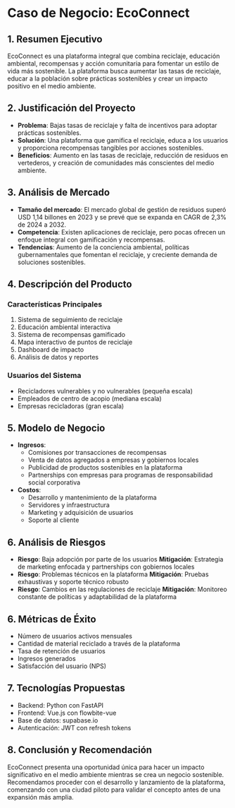 # Caso de Negocio: EcoConnect

## 1. Resumen Ejecutivo
EcoConnect es una plataforma integral que combina reciclaje, educación ambiental, recompensas y acción comunitaria para fomentar un estilo de vida más sostenible. La plataforma busca aumentar las tasas de reciclaje, educar a la población sobre prácticas sostenibles y crear un impacto positivo en el medio ambiente.

## 2. Justificación del Proyecto
- **Problema**: Bajas tasas de reciclaje y falta de incentivos para adoptar prácticas sostenibles.
- **Solución**: Una plataforma que gamifica el reciclaje, educa a los usuarios y proporciona recompensas tangibles por acciones sostenibles.
- **Beneficios**: Aumento en las tasas de reciclaje, reducción de residuos en vertederos, y creación de comunidades más conscientes del medio ambiente.

## 3. Análisis de Mercado
- **Tamaño del mercado**: El mercado global de gestión de residuos superó USD 1,14 billones en 2023 y se prevé que se expanda en CAGR de 2,3% de 2024 a 2032.
- **Competencia**: Existen aplicaciones de reciclaje, pero pocas ofrecen un enfoque integral con gamificación y recompensas.
- **Tendencias**: Aumento de la conciencia ambiental, políticas gubernamentales que fomentan el reciclaje, y creciente demanda de soluciones sostenibles.

## 4. Descripción del Producto
### Características Principales
1. Sistema de seguimiento de reciclaje
2. Educación ambiental interactiva
3. Sistema de recompensas gamificado
4. Mapa interactivo de puntos de reciclaje
5. Dashboard de impacto
6. Análisis de datos y reportes

### Usuarios del Sistema
- Recicladores vulnerables y no vulnerables (pequeña escala)
- Empleados de centro de acopio (mediana escala)
- Empresas recicladoras (gran escala)

## 5. Modelo de Negocio
- **Ingresos**:
  - Comisiones por transacciones de recompensas
  - Venta de datos agregados a empresas y gobiernos locales
  - Publicidad de productos sostenibles en la plataforma
  - Partnerships con empresas para programas de responsabilidad social corporativa
- **Costos**:
  - Desarrollo y mantenimiento de la plataforma
  - Servidores y infraestructura
  - Marketing y adquisición de usuarios
  - Soporte al cliente

## 6. Análisis de Riesgos
- **Riesgo**: Baja adopción por parte de los usuarios
  **Mitigación**: Estrategia de marketing enfocada y partnerships con gobiernos locales
- **Riesgo**: Problemas técnicos en la plataforma
  **Mitigación**: Pruebas exhaustivas y soporte técnico robusto
- **Riesgo**: Cambios en las regulaciones de reciclaje
  **Mitigación**: Monitoreo constante de políticas y adaptabilidad de la plataforma

## 6. Métricas de Éxito
- Número de usuarios activos mensuales
- Cantidad de material reciclado a través de la plataforma
- Tasa de retención de usuarios
- Ingresos generados
- Satisfacción del usuario (NPS)

## 7. Tecnologías Propuestas
- Backend: Python con FastAPI
- Frontend: Vue.js con flowbite-vue
- Base de datos: supabase.io
- Autenticación: JWT con refresh tokens

## 8. Conclusión y Recomendación
EcoConnect presenta una oportunidad única para hacer un impacto significativo en el medio ambiente mientras se crea un negocio sostenible. Recomendamos proceder con el desarrollo y lanzamiento de la plataforma, comenzando con una ciudad piloto para validar el concepto antes de una expansión más amplia.